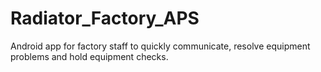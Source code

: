 # Radiator_Factory_APS
Android app for factory staff to quickly communicate, resolve equipment problems and hold equipment checks.
